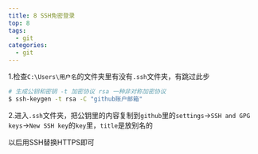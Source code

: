 ```yaml
---
title: 8 SSH免密登录
top: 8
tags:
  - git
categories:
  - git
---
```


1.检查`C:\Users\用户名`的文件夹里有没有`.ssh`文件夹，有跳过此步

```bash
# 生成公钥和密钥 -t 加密协议 rsa 一种非对称加密协议
$ ssh-keygen -t rsa -C "github账户邮箱"
```

2.进入`.ssh`文件夹，把公钥里的内容复制到`github`里的`settings`->`SSH and GPG keys`->`New SSH key`的`key`里，`title`是放别名的

以后用SSH替换HTTPS即可

